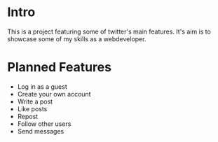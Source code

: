 # Intro

This is a project featuring some of twitter's main features. It's aim is to showcase some of my skills as a webdeveloper.

# Planned Features

- Log in as a guest
- Create your own account
- Write a post
- Like posts
- Repost
- Follow other users
- Send messages
